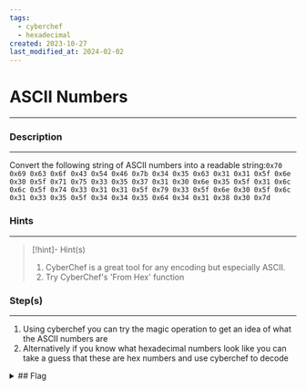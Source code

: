 ```yaml
---
tags:
  - cyberchef
  - hexadecimal
created: 2023-10-27
last_modified_at: 2024-02-02
---
```

# ASCII Numbers
---
### Description
---
Convert the following string of ASCII numbers into a readable string:`0x70 0x69 0x63 0x6f 0x43 0x54 0x46 0x7b 0x34 0x35 0x63 0x31 0x31 0x5f 0x6e 0x30 0x5f 0x71 0x75 0x33 0x35 0x37 0x31 0x30 0x6e 0x35 0x5f 0x31 0x6c 0x6c 0x5f 0x74 0x33 0x31 0x31 0x5f 0x79 0x33 0x5f 0x6e 0x30 0x5f 0x6c 0x31 0x33 0x35 0x5f 0x34 0x34 0x35 0x64 0x34 0x31 0x38 0x30 0x7d`
### Hints
---

> [!hint]- Hint(s)
> 1. CyberChef is a great tool for any encoding but especially ASCII.
> 2. Try CyberChef's 'From Hex' function

### Step(s)
---
1. Using cyberchef you can try the magic operation to get an idea of what the ASCII numbers are
2. Alternatively if you know what hexadecimal numbers look like you can take a guess that these are hex numbers and use cyberchef to decode
<details>
  <summary>## Flag</summary>picoCTF{45c11_n0_qu35710n5_1ll_t311_y3_n0_l135_445d4180}
</details>